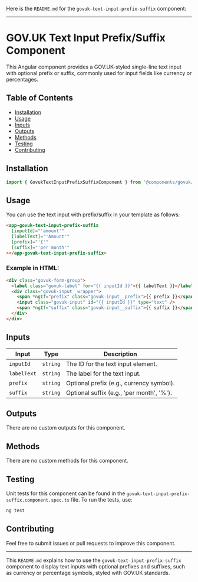 Here is the `README.md` for the `govuk-text-input-prefix-suffix` component:

---

# GOV.UK Text Input Prefix/Suffix Component

This Angular component provides a GOV.UK-styled single-line text input with optional prefix or suffix, commonly used for input fields like currency or percentages.

## Table of Contents

- [Installation](#installation)
- [Usage](#usage)
- [Inputs](#inputs)
- [Outputs](#outputs)
- [Methods](#methods)
- [Testing](#testing)
- [Contributing](#contributing)

## Installation

```typescript
import { GovukTextInputPrefixSuffixComponent } from '@components/govuk/govuk-text-input-prefix-suffix/govuk-text-input-prefix-suffix.component';
```

## Usage

You can use the text input with prefix/suffix in your template as follows:

```html
<app-govuk-text-input-prefix-suffix
  [inputId]="'amount'"
  [labelText]="'Amount'"
  [prefix]="'£'"
  [suffix]="'per month'"
></app-govuk-text-input-prefix-suffix>
```

### Example in HTML:

```html
<div class="govuk-form-group">
  <label class="govuk-label" for="{{ inputId }}">{{ labelText }}</label>
  <div class="govuk-input__wrapper">
    <span *ngIf="prefix" class="govuk-input__prefix">{{ prefix }}</span>
    <input class="govuk-input" id="{{ inputId }}" type="text" />
    <span *ngIf="suffix" class="govuk-input__suffix">{{ suffix }}</span>
  </div>
</div>
```

## Inputs

| Input       | Type     | Description                               |
| ----------- | -------- | ----------------------------------------- |
| `inputId`   | `string` | The ID for the text input element.        |
| `labelText` | `string` | The label for the text input.             |
| `prefix`    | `string` | Optional prefix (e.g., currency symbol).  |
| `suffix`    | `string` | Optional suffix (e.g., 'per month', '%'). |

## Outputs

There are no custom outputs for this component.

## Methods

There are no custom methods for this component.

## Testing

Unit tests for this component can be found in the `govuk-text-input-prefix-suffix.component.spec.ts` file. To run the tests, use:

```bash
ng test
```

## Contributing

Feel free to submit issues or pull requests to improve this component.

---

This `README.md` explains how to use the `govuk-text-input-prefix-suffix` component to display text inputs with optional prefixes and suffixes, such as currency or percentage symbols, styled with GOV.UK standards.
